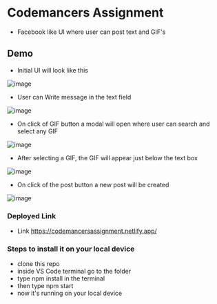 # Codemancers Assignment

- Facebook like UI where user can post text and GIF's

## Demo
- Initial UI will look like this

![image](https://user-images.githubusercontent.com/76595835/174269299-505ca238-b6d3-4341-9c15-a10b5a36f4ec.png)

- User can Write message in the text field

![image](https://user-images.githubusercontent.com/76595835/174269636-73253b10-2441-4d26-9477-382fce46aa45.png)

- On click of GIF button a modal will open where user can search and select any GIF

![image](https://user-images.githubusercontent.com/76595835/174271244-77da3a87-9488-4c9a-b056-35ed3d5bd7d5.png)

- After selecting a GIF, the GIF will appear just below the text box

![image](https://user-images.githubusercontent.com/76595835/174270540-4dec8025-9a81-4439-95d0-7335255a32b8.png)

- On click of the post button a new post will be created

![image](https://user-images.githubusercontent.com/76595835/174270812-fe56cdcf-f4d2-4714-aaf5-5d6089727b74.png)

### Deployed Link

- Link https://codemancersassignment.netlify.app/

### Steps to install it on your local device

- clone this repo
- inside VS Code terminal go to the folder
- type npm install in the terminal
- then type npm start
- now it's running on your local device
